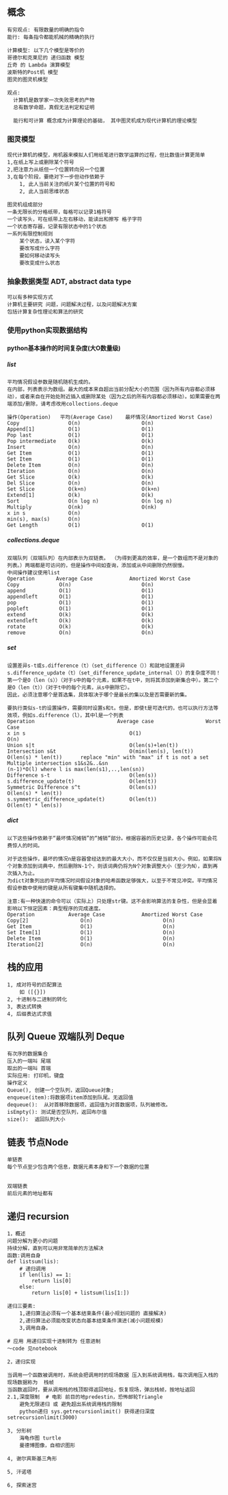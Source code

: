 ## 概念
    有穷观点: 有限数量的明确的指令
    能行: 每条指令都能机械的精确的执行
    
    计算模型: 以下几个模型是等价的
    哥德尔和克莱尼的 递归函数 模型
    丘奇 的 Lambda 演算模型
    波斯特的Post机 模型
    图灵的图灵机模型
    
    观点:
      计算机是数学家一次失败思考的产物
      总有数学命题，真假无法判定和证明
      
      能行和可计算 概念成为计算理论的基础， 其中图灵机成为现代计算机的理论模型

### 图灵模型
    现代计算机的模型，用机器来模拟人们用纸笔进行数学运算的过程，但比数值计算更简单
    1,在纸上写上或删除某个符号
    2,把注意力从纸但一个位置转向另一个位置
    3,在每个阶段，要绝对下一步但动作依赖于
        1, 此人当前关注的纸片某个位置的符号和
        2, 此人当前思维状态
    
    图灵机组成部分
    一条无限长的分格纸带，每格可以记录1格符号
    一个读写头，可在纸带上左右移动，能读出和擦写 格子字符
    一个状态寄存器，记录有限状态中的1个状态
    一系列有限控制规则
        某个状态，读入某个字符
        要改写成什么字符
        要如何移动读写头
        要改变成什么状态

### 抽象数据类型 ADT, abstract data type
    可以有多种实现方式
    计算机主要研究 问题，问题解决过程，以及问题解决方案
    包括计算复杂性理论和算法的研究


### 使用python实现数据结构

#### python基本操作的时间复杂度(大O数量级)
#####    list
    平均情况假设参数是随机随机生成的。
    在内部，列表表示为数组。最大的成本来自超出当前分配大小的范围（因为所有内容都必须移动），或者来自在开始处附近插入或删除某处（因为之后的所有内容都必须移动）。如果需要在两端添加/删除，请考虑改用collections.deque
    
    操作(Operation)   平均(Average Case)    最坏情况(Amortized Worst Case)
    Copy                O(n)                    O(n)
    Append[1]           O(1)                    O(1)
    Pop last            O(1)                    O(1)
    Pop intermediate    O(k)                    O(k)
    Insert              O(n)                    O(n)
    Get Item            O(1)                    O(1)
    Set Item            O(1)                    O(1)
    Delete Item         O(n)                    O(n)    
    Iteration           O(n)                    O(n)
    Get Slice           O(k)                    O(k)
    Del Slice           O(n)                    O(n)
    Set Slice           O(k+n)                  O(k+n)
    Extend[1]           O(k)                    O(k)
    Sort                O(n log n)              O(n log n)
    Multiply            O(nk)                   O(nk)
    x in s              O(n)
    min(s), max(s)      O(n)
    Get Length          O(1)                    O(1)
    
    
#####    collections.deque
    双端队列（双端队列）在内部表示为双链表。 （为得到更高的效率，是一个数组而不是对象的列表。）两端都是可访问的，但是操作中间如查询，添加或从中间删除仍然很慢。
    中间操作建议使用list
    Operation       Average Case            Amortized Worst Case
    Copy             O(n)                       O(n)
    append           O(1)                       O(1)
    appendleft       O(1)                       O(1)
    pop              O(1)                       O(1)
    popleft          O(1)                       O(1)
    extend           O(k)                       O(k)
    extendleft       O(k)                       O(k)
    rotate           O(k)                       O(k)
    remove           O(n)                       O(n)        
    
#####    set
    设置差异s-t或s.difference（t）（set_difference（））和就地设置差异s.difference_update（t）（set_difference_update_internal（））的复杂度不同！
    第一个是O（len（s））（对于s中的每个元素，如果不在t中，则将其添加到新集合中）。第二个是O（len（t））（对于t中的每个元素，从s中删除它）。
    因此，必须注意哪个是首选集，具体取决于哪个是最长的集以及是否需要新的集。

    要执行类似s-t的设置操作，需要同时设置s和t。但是，即使t是可迭代的，也可以执行方法等效项，例如s.difference（l），其中l是一个列表
    Operation                           Average case                 Worst Case
    x in s                                  O(1)                        O(n)
    Union s|t                               O(len(s)+len(t))
    Intersection s&t                        O(min(len(s), len(t))       O(len(s) * len(t))      replace "min" with "max" if t is not a set
    Multiple intersection s1&s2&..&sn                                   (n-1)*O(l) where l is max(len(s1),..,len(sn))
    Difference s-t                          O(len(s))
    s.difference_update(t)                  O(len(t))
    Symmetric Difference s^t                O(len(s))                   O(len(s) * len(t))
    s.symmetric_difference_update(t)        O(len(t))                   O(len(t) * len(s))
    
    
#####    dict
    以下这些操作依赖于“最坏情况摊销”的“摊销”部分。根据容器的历史记录，各个操作可能会花费惊人的时间。

    对于这些操作，最坏的情况n是容器曾经达到的最大大小，而不仅仅是当前大小。例如，如果将N个对象添加到词典中，然后删除N-1个，则该词典仍将为N个对象调整大小（至少为N），直到再次插入为止。
    为dict对象列出的平均情况时间假设对象的哈希函数足够强大，以至于不常见冲突。平均情况假设参数中使用的键是从所有键集中随机选择的。

    注意:有一种快速的命令可以（实际上）只处理str键。这不会影响算法的复杂性，但是会显着影响以下恒定因素：典型程序的完成速度。
    Operation           Average Case            Amortized Worst Case
    Copy[2]                 O(n)                       O(n)
    Get Item                O(1)                       O(n)
    Set Item[1]             O(1)                       O(n)
    Delete Item             O(1)                       O(n)
    Iteration[2]            O(n)                       O(n)
    
## 栈的应用
    1, 成对符号的匹配算法
        如 ([{}])
    2, 十进制与二进制的转化
    3, 表达式转换
    4, 后缀表达式求值
    
## 队列 Queue 双端队列 Deque
    有次序的数据集合
    压入的一端叫 尾端
    取出的一端叫 首端
    实际应用: 打印机，键盘
    操作定义
    Queue(), 创建一个空队列，返回Queue对象;
    enqueue(item):将数据项item添加到队尾。无返回值
    dequeue():  从对首移除数据项，返回值为对首数据项，队列被修改。
    isEmpty(): 测试是否空队列，返回布尔值
    size():  返回队列大小
    
    
## 链表 节点Node
    单链表
    每个节点至少包含两个信息，数据元素本身和下一个数据的位置
    
    
    双端链表
    前后元素的地址都有
    
## 递归 recursion
    1，概述
    问题分解为更小的问题
    持续分解，直到可以用非常简单的方法解决
    函数:调用自身
    def listsum(lis):
        # 递归调用
        if len(lis) == 1:
            return lis[0]
        else:
            return lis[0] + listsum(lis[1:])
    
    递归三要素:
        1,递归算法必须有一个基本结束条件(最小规划问题的 直接解决)
        2,递归算法必须能改变状态向基本结束条件演进(减小问题规模)
        3,调用自身。
    
    # 应用 用递归实现十进制转为 任意进制
    ～code 见notebook
    
    2，递归实现
    
    当调用一个函数被调用时，系统会把调用时的现场数据 压入到系统调用栈，每次调用压入栈的现场数据称为  栈帧
    当函数返回时，要从调用栈的栈顶取得返回地址，恢复现场，弹出栈帧，按地址返回
    2.1,深度限制  # 电影 前目的地predestin，恐怖邮轮Triangle
        避免无限递归 或 避免超出系统调用栈的限制
        python递归 sys.getrecursionlimit() 获得递归深度  setrecursionlimit(3000)
    
    3, 分形树
        海龟作图 turtle
        曼德博图像，自相识图形
    
    4, 谢尔宾斯基三角形
    
    5, 汗诺塔
    
    6, 探索迷宫
        
    
    
     